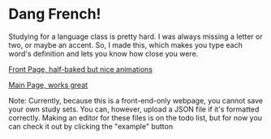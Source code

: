 # Dang French!

Studying for a language class is pretty hard. I was always missing a letter or two, or maybe an accent. So, I made this, which makes you type each word's definition and lets you know how close you were. 

[Front Page, half-baked but nice animations](https://programmingparadox.github.io/Dang-French/) 

[Main Page, works great](https://programmingparadox.github.io/Dang-French/study.html)

Note: Currently, because this is a front-end-only webpage, you cannot save your own study sets. You can, however, upload a JSON file if it's formatted correctly. Making an editor for these files is on the 
todo list, but for now you can check it out by clicking the "example" button
